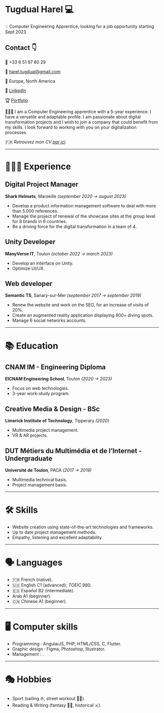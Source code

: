 # Tugdual Harel 💻

<aside>
💡 Computer Engineering Apprentice, looking for a job opportunity starting Sept 2023

</aside>

## **Contact** 👇

📱 +33 6 51 97 80 29

📧 [harel.tugdual@gmail.com](mailto:harel.tugdual@gmail.com)

📍 Europe, North America

🔗 [LinkedIn](http://linkedin.com/in/tugdual-harel)

🏆 [Portfolio](https://tugdual-harel.github.io/Dopefolio/)

<aside>
🧑🏻‍🎓 I am a Computer Engineering apprentice with a 5-year experience. I have a versatile and adaptable profile. I am passionate about digital transformation projects and I wish to join a company that could benefit from my skills. I look forward to working with you on your digitalization processes.

</aside>

🇫🇷 *Retrouvez mon CV [par ici](https://www.notion.so/Tugdual-Harel-2b7f5833da6a4c1789fb28540b10953d).*

---

# 👨🏻‍💻 **Experience**

## Digital Project Manager

**Shark Helmets**, Marseille *(september 2020 → august 2023)*

- Develop a product information management software to deal with more than 5.000 references.
- Manage the project of renewal of the showcase sites at the group level for 8 brands in 6 countries.
- Be a driving force for the digital transformation in a team of 4.

## Unity Developer

**ManyVerse IT**, Toulon *(october 2022 → march 2023)*

- Develop an interface on Unity.
- Optimize UI/UX.

## Web developer

**Semantic TS**, Sanary-sur-Mer *(september 2017 → september 2019)*

- Renew the website and work on the SEO, for an increase of visits of 20%.
- Create an augmented reality application displaying 800+ diving spots.
- Manage 6 social networks accounts.

---

# 📚 Education

## CNAM IM - Engineering Diploma

**EICNAM Engineering School**, Toulon *(2020 → 2023)*

- Focus on web technologies.
- 3-year work-study program.

## **Creative Media & Design - BSc**

**Limerick Institute of Technology**, Tipperary *(2020)*

- Multimedia project management.
- VR & AR projects.

## DUT Métiers du Multimédia et de l’Internet - Undergraduate

**Université de Toulon**, PACA *(2017 → 2019)*

- Multimedia technical basis.
- Project management basis.

---

# 🛠 Skills

- Website creation using state-of-the-art technologies and frameworks.
- Up to date project management methods.
- Empathy, listening and excellent adaptability.

---

# 🗣 **Languages**

- 🇫🇷 French (native).
- 🇺🇸 English C1 (advanced); *TOEIC* 980.
- 🇪🇸 Español B2 (intermediate).
- Arab A1 (beginner).
- 🇨🇳 Chinese A1 (beginner).

---

# 🖥 Computer skills

- Programming : AngularJS, PHP, HTML/CSS, C, Flutter.
- Graphic design : Figma, Photoshop, Illustrator.
- Management : .

---

# 🎭 Hobbies

- Sport (sailing ⛵, street workout 💪🏻).
- Reading & Writing (fantasy 🧙‍♂️, historical ⚔️).
